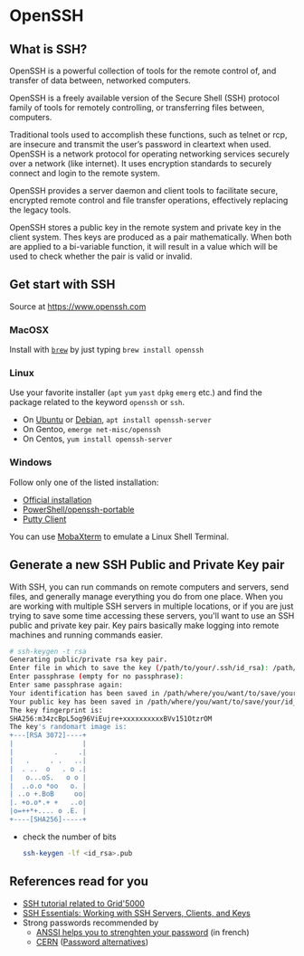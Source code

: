 # OpenSSH

## What is SSH?

OpenSSH is a powerful collection of tools for the remote control of, and transfer of data between, networked computers. 

OpenSSH is a freely available version of the Secure Shell (SSH) protocol family of tools for remotely controlling, or transferring files between, computers.

Traditional tools used to accomplish these functions, such as telnet or rcp, are insecure and transmit the user’s password in cleartext when used. OpenSSH is a network protocol for operating networking services securely over a network (like internet). It uses encryption standards to securely connect and login to the remote system.

OpenSSH provides a server daemon and client tools to facilitate secure, encrypted remote control and file transfer operations, effectively replacing the legacy tools.

OpenSSH stores a public key in the remote system and private key in the client system. Thes keys are produced as a pair mathematically. When both are applied to a bi-variable function, it will result in a value which will be used to check whether the pair is valid or invalid. 

## Get start with SSH

Source at https://www.openssh.com

### MacOSX

Install with [`brew`](https://brew.sh) by just typing `brew install openssh`

### Linux

Use your favorite installer (`apt` `yum` `yast` `dpkg` `emerg` etc.) and find the package related to the keyword `openssh` or `ssh`.

- On [Ubuntu](https://ubuntu.com/server/docs/service-openssh) or [Debian](https://wiki.debian.org/SSH), `apt install openssh-server`
- On Gentoo, `emerge net-misc/openssh`
- On Centos, `yum install openssh-server`

### Windows
Follow only one of the listed installation:
- [Official installation](https://docs.microsoft.com/en-us/windows-server/administration/openssh/openssh_install_firstuse)
- [PowerShell/openssh-portable](https://github.com/PowerShell/OpenSSH-Portable)
- [Putty Client](https://www.puttysshclient.com/) 

You can use [MobaXterm](https://mobaxterm.mobatek.net/) to emulate a Linux Shell Terminal.

## Generate a new SSH Public and Private Key pair

With SSH, you can run commands on remote computers and servers, send files, and generally manage everything you do from one place. When you are working with multiple SSH servers in multiple locations, or if you are just trying to save some time accessing these servers, you'll want to use an SSH public and private key pair. Key pairs basically make logging into remote machines and running commands easier. 

```bash
# ssh-keygen -t rsa
Generating public/private rsa key pair.
Enter file in which to save the key (/path/to/your/.ssh/id_rsa): /path/where/you/want/to/save/your/id_rsa
Enter passphrase (empty for no passphrase):
Enter same passphrase again:
Your identification has been saved in /path/where/you/want/to/save/your/id_rsa.
Your public key has been saved in /path/where/you/want/to/save/your/id_rsa.pub.
The key fingerprint is:
SHA256:m34zcBpL5og96ViEujre+xxxxxxxxxxBVv151OtzrOM 
The key's randomart image is:
+---[RSA 3072]----+
|                 |
|          .     .|
|   .     . .   ..|
|  . ..  o   . o .|
|   o...oS.   o o |
|  ..o.o *oo   o. |
| ..o +.BoB     oo|
|. +o.o*.+ +   ..o|
|o=++*+.... o .E. |
+----[SHA256]-----+
```

- check the number of bits
  ```bash
  ssh-keygen -lf <id_rsa>.pub
  ```

## References read for you
- [SSH tutorial related to Grid'5000](https://www.grid5000.fr/w/SSH)
- [SSH Essentials: Working with SSH Servers, Clients, and Keys](https://www.digitalocean.com/community/tutorials/ssh-essentials-working-with-ssh-servers-clients-and-keys)
- Strong passwords recommended by
  - [ANSSI helps you to strenghten your password](https://www.ssi.gouv.fr/administration/precautions-elementaires/calculer-la-force-dun-mot-de-passe) (in french)
  - [CERN](https://security.web.cern.ch/recommendations/en/passwords.shtml) ([Password alternatives](https://security.web.cern.ch/recommendations/en/password_alternatives.shtml))
